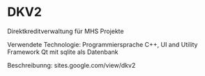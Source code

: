 # DKV2
Direktkreditverwaltung für MHS Projekte

Verwendete Technologie: 
Programmiersprache C++, 
UI and Utility Framework Qt mit sqlite als Datenbank

Beschreibunng: sites.google.com/view/dkv2
